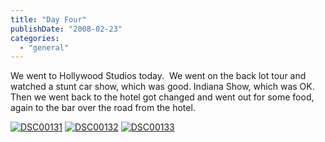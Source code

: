 ```yaml
---
title: "Day Four"
publishDate: "2008-02-23"
categories: 
  - "general"
---
```


We went to Hollywood Studios today.  We went on the back lot tour and watched a stunt car show, which was good. Indiana Show, which was OK.  Then we went back to the hotel got changed and went out for some food, again to the bar over the road from the hotel.

[![DSC00131](/images/dsc00131-thumb.jpg)](/images/dsc00131.jpg) [![DSC00132](/images/dsc00132-thumb.jpg)](/images/dsc00132.jpg) [![DSC00133](/images/dsc00133-thumb.jpg)](/images/dsc00133.jpg)
